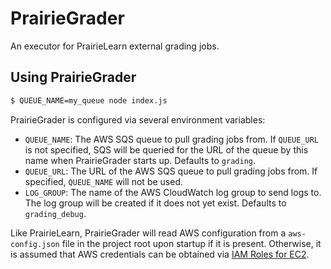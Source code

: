 # PrairieGrader

An executor for PrairieLearn external grading jobs.

## Using PrairieGrader

```sh
$ QUEUE_NAME=my_queue node index.js
```

PrairieGrader is configured via several environment variables:

* `QUEUE_NAME`: The AWS SQS queue to pull grading jobs from. If `QUEUE_URL` is not specified, SQS will be queried for the URL of the queue by this name when PrairieGrader starts up. Defaults to `grading`.
* `QUEUE_URL`: The URL of the AWS SQS queue to pull grading jobs from. If specified, `QUEUE_NAME` will not be used.
* `LOG_GROUP`: The name of the AWS CloudWatch log group to send logs to. The log group will be created if it does not yet exist. Defaults to `grading_debug`.

Like PrairieLearn, PrairieGrader will read AWS configuration from a `aws-config.json` file in the project root upon startup if it is present. Otherwise, it is assumed that AWS credentials can be obtained via [IAM Roles for EC2](http://docs.aws.amazon.com/AWSEC2/latest/UserGuide/iam-roles-for-amazon-ec2.html).
